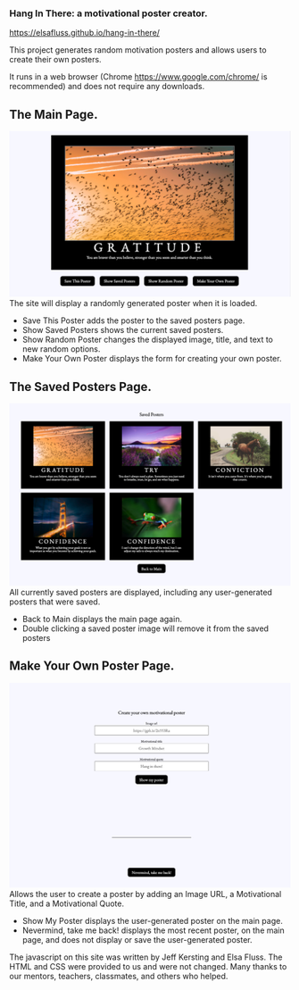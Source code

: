 ### Hang In There: a motivational poster creator. 

https://elsafluss.github.io/hang-in-there/

This project generates random motivation posters and allows users to create their own posters.

It runs in a web browser (Chrome https://www.google.com/chrome/ is recommended) and does not require any downloads.
  
## The Main Page. 
![Main Page](https://github.com/elsafluss/hang-in-there/blob/main/readme-imgs/main-page.png?raw=true)
The site will display a randomly generated poster when it is loaded.
<ul>
  <li>Save This Poster adds the poster to the saved posters page.</li>
  <li>Show Saved Posters shows the current saved posters.</li>
  <li>Show Random Poster changes the displayed image, title, and text to new random options.</li>
  <li>Make Your Own Poster displays the form for creating your own poster.</li>
</ul>
  
## The Saved Posters Page. 
![Saved Posters](https://github.com/elsafluss/hang-in-there/blob/main/readme-imgs/saved-posters.png?raw=true)
All currently saved posters are displayed, including any user-generated posters that were saved.
<ul>
  <li>Back to Main displays the main page again.</li>
  <li>Double clicking a saved poster image will remove it from the saved posters</li>
</ul>
  
## Make Your Own Poster Page. 
  
![Poster Form](https://github.com/elsafluss/hang-in-there/blob/main/readme-imgs/poster-form.png?raw=true)
Allows the user to create a poster by adding an Image URL, a Motivational Title, and a Motivational Quote.
<ul>
  <li>Show My Poster displays the user-generated poster on the main page.</li>
  <li>Nevermind, take me back! displays the most recent poster, on the main page, and does not display or save the user-generated poster.</li>
</ul>

The javascript on this site was written by Jeff Kersting and Elsa Fluss. The HTML and CSS were provided to us and were not changed. Many thanks to our mentors, teachers, classmates, and others who helped.
